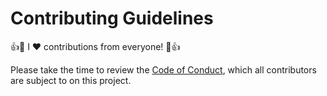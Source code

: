 # Contributing Guidelines

:+1::tada: I :heart: contributions from everyone! :tada::+1:

Please take the time to review the [Code of Conduct](CODE_OF_CONDUCT.md), which all contributors are subject to on this project.